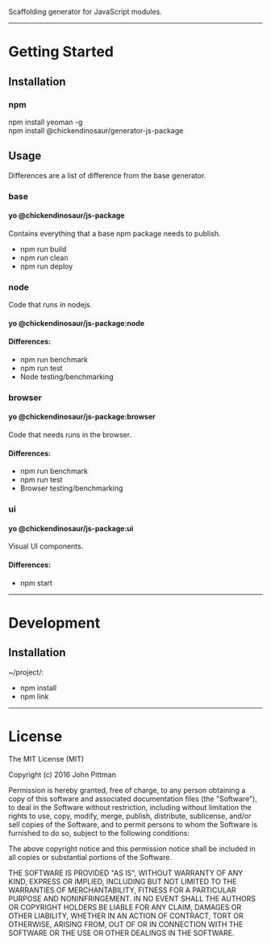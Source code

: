 Scaffolding generator for JavaScript modules.  

---  

# Getting Started  

## Installation

### npm  

npm install yeoman -g  
npm install @chickendinosaur/generator-js-package  

## Usage

Differences are a list of difference from the base generator.

### base

#### yo @chickendinosaur/js-package  

Contains everything that a base npm package needs to publish.

* npm run build
* npm run clean
* npm run deploy

### node

Code that runs in nodejs.

#### yo @chickendinosaur/js-package:node  

#### Differences:  

* npm run benchmark  
* npm run test  
* Node testing/benchmarking  


### browser

#### yo @chickendinosaur/js-package:browser  

Code that needs runs in the browser.

#### Differences:  

* npm run benchmark  
* npm run test  
* Browser testing/benchmarking  

### ui

#### yo @chickendinosaur/js-package:ui  

Visual UI components.

#### Differences:  

* npm start  

---  

# Development  

## Installation  

~/project/:

* npm install
* npm link

---  

# License  

The MIT License (MIT)

Copyright (c) 2016 John Pittman

Permission is hereby granted, free of charge, to any person obtaining a copy
of this software and associated documentation files (the "Software"), to deal
in the Software without restriction, including without limitation the rights
to use, copy, modify, merge, publish, distribute, sublicense, and/or sell
copies of the Software, and to permit persons to whom the Software is
furnished to do so, subject to the following conditions:

The above copyright notice and this permission notice shall be included in all
copies or substantial portions of the Software.

THE SOFTWARE IS PROVIDED "AS IS", WITHOUT WARRANTY OF ANY KIND, EXPRESS OR
IMPLIED, INCLUDING BUT NOT LIMITED TO THE WARRANTIES OF MERCHANTABILITY,
FITNESS FOR A PARTICULAR PURPOSE AND NONINFRINGEMENT. IN NO EVENT SHALL THE
AUTHORS OR COPYRIGHT HOLDERS BE LIABLE FOR ANY CLAIM, DAMAGES OR OTHER
LIABILITY, WHETHER IN AN ACTION OF CONTRACT, TORT OR OTHERWISE, ARISING FROM,
OUT OF OR IN CONNECTION WITH THE SOFTWARE OR THE USE OR OTHER DEALINGS IN THE
SOFTWARE.
